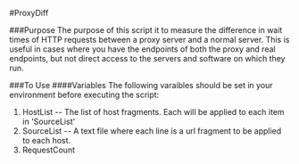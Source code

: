 #ProxyDiff

###Purpose
The purpose of this script it to measure the difference in wait times of HTTP requests between a proxy server and a normal server.  This is useful in cases where you have the endpoints of both the proxy and real endpoints, but not direct access to the servers and software on which they run.
  
  
###To Use
####Variables
The following varaibles should be set in your environment before executing the script:  
1. HostList --  The list of host fragments.  Each will be applied to each item in 'SourceList'
2. SourceList -- A text file where each line is a url fragment to be applied to each host. 
3. RequestCount